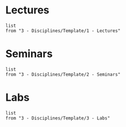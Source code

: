 # Lectures
```dataview
list
from "3 - Disciplines/Template/1 - Lectures"
```
# Seminars
```dataview
list
from "3 - Disciplines/Template/2 - Seminars"
```
# Labs
```dataview
list
from "3 - Disciplines/Template/3 - Labs"
```
